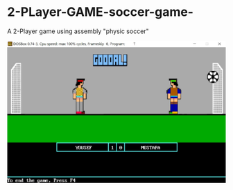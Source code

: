 # 2-PLayer-GAME-soccer-game-
A 2-Player game using assembly 
"physic soccer"

<img src="GAME_GUI/GOOOAL.jpg">

